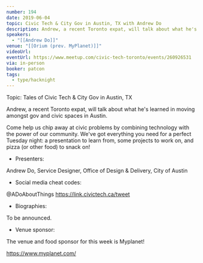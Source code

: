 ```yaml
---
number: 194
date: 2019-06-04
topic: Civic Tech & City Gov in Austin, TX with Andrew Do
description: Andrew, a recent Toronto expat, will talk about what he's learned in moving amongst gov and civic spaces in Austin.
speakers:
  - "[[Andrew Do]]"
venue: "[[Orium (prev. MyPlanet)]]"
videoUrl: 
eventUrl: https://www.meetup.com/civic-tech-toronto/events/260926531
via: in-person
booker: patcon
tags:
  - type/hacknight
---
```

Topic: Tales of Civic Tech & City Gov in Austin, TX

Andrew, a recent Toronto expat, will talk about what he's learned in moving amongst gov and civic spaces in Austin.

Come help us chip away at civic problems by combining technology with the power of our community. We've got everything you need for a perfect Tuesday night: a presentation to learn from, some projects to work on, and pizza (or other food) to snack on!

+ Presenters:

Andrew Do, Service Designer, Office of Design & Delivery, City of Austin

+ Social media cheat codes:

@ADoAboutThings
https://link.civictech.ca/tweet

+ Biographies:

To be announced.

+ Venue sponsor:

The venue and food sponsor for this week is Myplanet!

https://www.myplanet.com/
